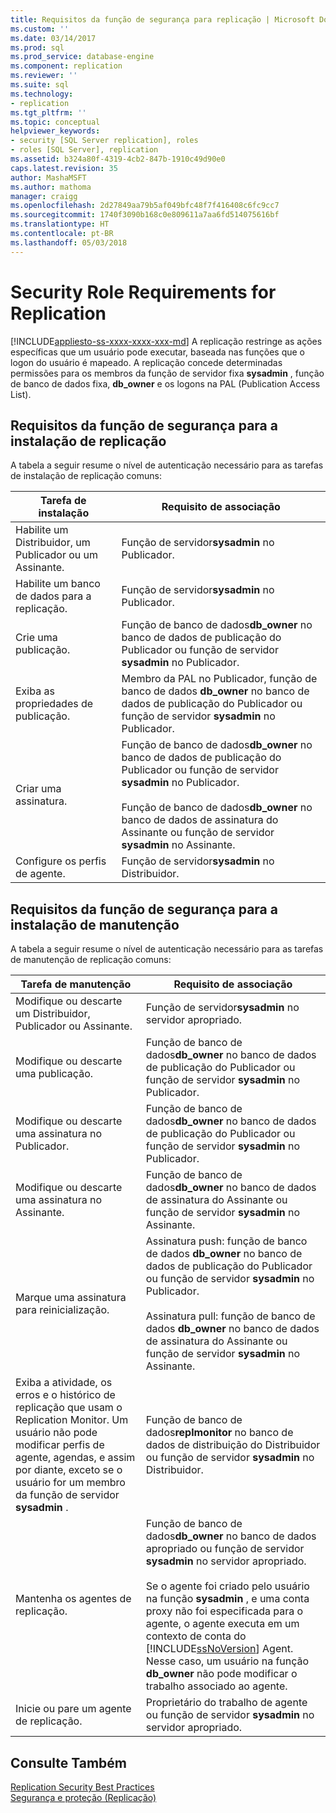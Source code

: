 ```yaml
---
title: Requisitos da função de segurança para replicação | Microsoft Docs
ms.custom: ''
ms.date: 03/14/2017
ms.prod: sql
ms.prod_service: database-engine
ms.component: replication
ms.reviewer: ''
ms.suite: sql
ms.technology:
- replication
ms.tgt_pltfrm: ''
ms.topic: conceptual
helpviewer_keywords:
- security [SQL Server replication], roles
- roles [SQL Server], replication
ms.assetid: b324a80f-4319-4cb2-847b-1910c49d90e0
caps.latest.revision: 35
author: MashaMSFT
ms.author: mathoma
manager: craigg
ms.openlocfilehash: 2d27849aa79b5af049bfc48f7f416408c6fc9cc7
ms.sourcegitcommit: 1740f3090b168c0e809611a7aa6fd514075616bf
ms.translationtype: HT
ms.contentlocale: pt-BR
ms.lasthandoff: 05/03/2018
---
```

# <a name="security-role-requirements-for-replication"></a>Security Role Requirements for Replication
[!INCLUDE[appliesto-ss-xxxx-xxxx-xxx-md](../../../includes/appliesto-ss-xxxx-xxxx-xxx-md.md)]
  A replicação restringe as ações específicas que um usuário pode executar, baseada nas funções que o logon do usuário é mapeado. A replicação concede determinadas permissões para os membros da função de servidor fixa **sysadmin** , função de banco de dados fixa, **db_owner** e os logons na PAL (Publication Access List).  
  
## <a name="security-role-requirements-for-replication-setup"></a>Requisitos da função de segurança para a instalação de replicação  
 A tabela a seguir resume o nível de autenticação necessário para as tarefas de instalação de replicação comuns:  
  
|Tarefa de instalação|Requisito de associação|  
|----------------|----------------------------|  
|Habilite um Distribuidor, um Publicador ou um Assinante.|Função de servidor**sysadmin** no Publicador.|  
|Habilite um banco de dados para a replicação.|Função de servidor**sysadmin** no Publicador.|  
|Crie uma publicação.|Função de banco de dados**db_owner** no banco de dados de publicação do Publicador ou função de servidor **sysadmin** no Publicador.|  
|Exiba as propriedades de publicação.|Membro da PAL no Publicador, função de banco de dados **db_owner** no banco de dados de publicação do Publicador ou função de servidor **sysadmin** no Publicador.|  
|Criar uma assinatura.|Função de banco de dados**db_owner** no banco de dados de publicação do Publicador ou função de servidor **sysadmin** no Publicador.<br /><br /> Função de banco de dados**db_owner** no banco de dados de assinatura do Assinante ou função de servidor **sysadmin** no Assinante.|  
|Configure os perfis de agente.|Função de servidor**sysadmin** no Distribuidor.|  
  
## <a name="security-role-requirements-for-replication-maintenance"></a>Requisitos da função de segurança para a instalação de manutenção  
 A tabela a seguir resume o nível de autenticação necessário para as tarefas de manutenção de replicação comuns:  
  
|Tarefa de manutenção|Requisito de associação|  
|----------------------|----------------------------|  
|Modifique ou descarte um Distribuidor, Publicador ou Assinante.|Função de servidor**sysadmin** no servidor apropriado.|  
|Modifique ou descarte uma publicação.|Função de banco de dados**db_owner** no banco de dados de publicação do Publicador ou função de servidor **sysadmin** no Publicador.|  
|Modifique ou descarte uma assinatura no Publicador.|Função de banco de dados**db_owner** no banco de dados de publicação do Publicador ou função de servidor **sysadmin** no Publicador.|  
|Modifique ou descarte uma assinatura no Assinante.|Função de banco de dados**db_owner** no banco de dados de assinatura do Assinante ou função de servidor **sysadmin** no Assinante.|  
|Marque uma assinatura para reinicialização.|Assinatura push: função de banco de dados **db_owner** no banco de dados de publicação do Publicador ou função de servidor **sysadmin** no Publicador.<br /><br /> Assinatura pull: função de banco de dados **db_owner** no banco de dados de assinatura do Assinante ou função de servidor **sysadmin** no Assinante.|  
|Exiba a atividade, os erros e o histórico de replicação que usam o Replication Monitor. Um usuário não pode modificar perfis de agente, agendas, e assim por diante, exceto se o usuário for um membro da função de servidor **sysadmin** .|Função de banco de dados**replmonitor** no banco de dados de distribuição do Distribuidor ou função de servidor **sysadmin** no Distribuidor.|  
|Mantenha os agentes de replicação.|Função de banco de dados**db_owner** no banco de dados apropriado ou função de servidor **sysadmin** no servidor apropriado.<br /><br /> Se o agente foi criado pelo usuário na função **sysadmin** , e uma conta proxy não foi especificada para o agente, o agente executa em um contexto de conta do [!INCLUDE[ssNoVersion](../../../includes/ssnoversion-md.md)] Agent. Nesse caso, um usuário na função **db_owner** não pode modificar o trabalho associado ao agente.|  
|Inicie ou pare um agente de replicação.|Proprietário do trabalho de agente ou função de servidor **sysadmin** no servidor apropriado.|  
  
## <a name="see-also"></a>Consulte Também  
 [Replication Security Best Practices](../../../relational-databases/replication/security/replication-security-best-practices.md)   
 [Segurança e proteção &#40;Replicação&#41;](../../../relational-databases/replication/security/security-and-protection-replication.md)  
  
  

